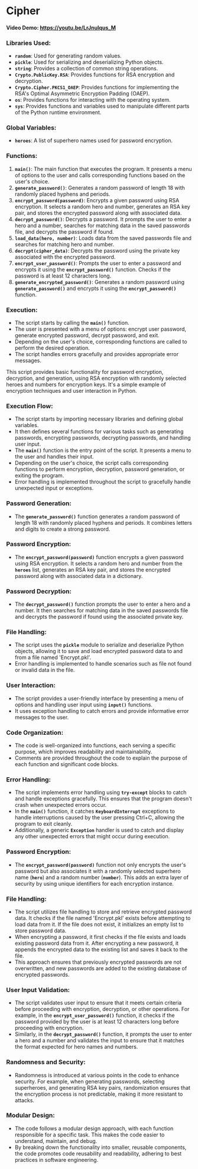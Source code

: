 # Cipher
#### Video Demo:  <https://youtu.be/LrJnulqus_M>


### Libraries Used:

- **`random`**: Used for generating random values.
- **`pickle`**: Used for serializing and deserializing Python objects.
- **`string`**: Provides a collection of common string operations.
- **`Crypto.PublicKey.RSA`**: Provides functions for RSA encryption and decryption.
- **`Crypto.Cipher.PKCS1_OAEP`**: Provides functions for implementing the RSA's Optimal Asymmetric Encryption Padding (OAEP).
- **`os`**: Provides functions for interacting with the operating system.
- **`sys`**: Provides functions and variables used to manipulate different parts of the Python runtime environment.

### Global Variables:

- **`heroes`**: A list of superhero names used for password encryption.

### Functions:

1. **`main()`**: The main function that executes the program. It presents a menu of options to the user and calls corresponding functions based on the user's choice.
2. **`generate_password()`**: Generates a random password of length 18 with randomly placed hyphens and periods.
3. **`encrypt_password(password)`**: Encrypts a given password using RSA encryption. It selects a random hero and number, generates an RSA key pair, and stores the encrypted password along with associated data.
4. **`decrypt_password()`**: Decrypts a password. It prompts the user to enter a hero and a number, searches for matching data in the saved passwords file, and decrypts the password if found.
5. **`load_data(hero, number)`**: Loads data from the saved passwords file and searches for matching hero and number.
6. **`decrypt(cipher_data)`**: Decrypts the password using the private key associated with the encrypted password.
7. **`encrypt_user_password()`**: Prompts the user to enter a password and encrypts it using the **`encrypt_password()`** function. Checks if the password is at least 12 characters long.
8. **`generate_encrypted_password()`**: Generates a random password using **`generate_password()`** and encrypts it using the **`encrypt_password()`** function.

### Execution:

- The script starts by calling the **`main()`** function.
- The user is presented with a menu of options: encrypt user password, generate encrypted password, decrypt password, and exit.
- Depending on the user's choice, corresponding functions are called to perform the desired operation.
- The script handles errors gracefully and provides appropriate error messages.

This script provides basic functionality for password encryption, decryption, and generation, using RSA encryption with randomly selected heroes and numbers for encryption keys. It's a simple example of encryption techniques and user interaction in Python.

### Execution Flow:

- The script starts by importing necessary libraries and defining global variables.
- It then defines several functions for various tasks such as generating passwords, encrypting passwords, decrypting passwords, and handling user input.
- The **`main()`** function is the entry point of the script. It presents a menu to the user and handles their input.
- Depending on the user's choice, the script calls corresponding functions to perform encryption, decryption, password generation, or exiting the program.
- Error handling is implemented throughout the script to gracefully handle unexpected input or exceptions.

### Password Generation:

- The **`generate_password()`** function generates a random password of length 18 with randomly placed hyphens and periods. It combines letters and digits to create a strong password.

### Password Encryption:

- The **`encrypt_password(password)`** function encrypts a given password using RSA encryption. It selects a random hero and number from the **`heroes`** list, generates an RSA key pair, and stores the encrypted password along with associated data in a dictionary.

### Password Decryption:

- The **`decrypt_password()`** function prompts the user to enter a hero and a number. It then searches for matching data in the saved passwords file and decrypts the password if found using the associated private key.

### File Handling:

- The script uses the **`pickle`** module to serialize and deserialize Python objects, allowing it to save and load encrypted password data to and from a file named 'Encrypt.pkl'.
- Error handling is implemented to handle scenarios such as file not found or invalid data in the file.

### User Interaction:

- The script provides a user-friendly interface by presenting a menu of options and handling user input using **`input()`** functions.
- It uses exception handling to catch errors and provide informative error messages to the user.

### Code Organization:

- The code is well-organized into functions, each serving a specific purpose, which improves readability and maintainability.
- Comments are provided throughout the code to explain the purpose of each function and significant code blocks.

### Error Handling:

- The script implements error handling using **`try-except`** blocks to catch and handle exceptions gracefully. This ensures that the program doesn't crash when unexpected errors occur.
- In the **`main()`** function, it catches **`KeyboardInterrupt`** exceptions to handle interruptions caused by the user pressing Ctrl+C, allowing the program to exit cleanly.
- Additionally, a generic **`Exception`** handler is used to catch and display any other unexpected errors that might occur during execution.

### Password Encryption:

- The **`encrypt_password(password)`** function not only encrypts the user's password but also associates it with a randomly selected superhero name (**`hero`**) and a random number (**`number`**). This adds an extra layer of security by using unique identifiers for each encryption instance.

### File Handling:

- The script utilizes file handling to store and retrieve encrypted password data. It checks if the file named 'Encrypt.pkl' exists before attempting to load data from it. If the file does not exist, it initializes an empty list to store password data.
- When encrypting a password, it first checks if the file exists and loads existing password data from it. After encrypting a new password, it appends the encrypted data to the existing list and saves it back to the file.
- This approach ensures that previously encrypted passwords are not overwritten, and new passwords are added to the existing database of encrypted passwords.

### User Input Validation:

- The script validates user input to ensure that it meets certain criteria before proceeding with encryption, decryption, or other operations. For example, in the **`encrypt_user_password()`** function, it checks if the password provided by the user is at least 12 characters long before proceeding with encryption.
- Similarly, in the **`decrypt_password()`** function, it prompts the user to enter a hero and a number and validates the input to ensure that it matches the format expected for hero names and numbers.

### Randomness and Security:

- Randomness is introduced at various points in the code to enhance security. For example, when generating passwords, selecting superheroes, and generating RSA key pairs, randomization ensures that the encryption process is not predictable, making it more resistant to attacks.

### Modular Design:

- The code follows a modular design approach, with each function responsible for a specific task. This makes the code easier to understand, maintain, and debug.
- By breaking down the functionality into smaller, reusable components, the code promotes code reusability and readability, adhering to best practices in software engineering.
